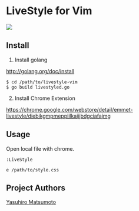 # LiveStyle for Vim

![](https://gist.github.com/mattn/6183553/raw/3f568d6273584bef13442bf1c55a8db31d0b8408/livestyle-vim.gif)

## Install

1. Install golang

http://golang.org/doc/install

```
$ cd /path/to/livestyle-vim
$ go build livestyled.go
```

2. Install Chrome Extension

https://chrome.google.com/webstore/detail/emmet-livestyle/diebikgmpmeppiilkaijjbdgciafajmg

## Usage

Open local file with chrome. 

```
:LiveStyle
```

```
e /path/to/style.css
```

## Project Authors

[Yasuhiro Matsumoto](http://mattn.kaoriya.net/)

